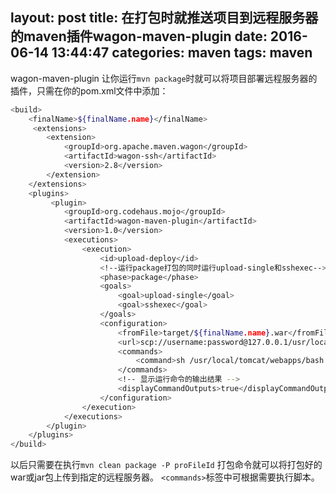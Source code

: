 layout: post
title: 在打包时就推送项目到远程服务器的maven插件wagon-maven-plugin
date: 2016-06-14 13:44:47
categories: maven
tags: maven
---
wagon-maven-plugin 让你运行`mvn package`时就可以将项目部署远程服务器的插件，只需在你的pom.xml文件中添加：
```bash
<build>
    <finalName>${finalName.name}</finalName>
     <extensions>
        <extension>
            <groupId>org.apache.maven.wagon</groupId>
            <artifactId>wagon-ssh</artifactId>
            <version>2.8</version>
        </extension>
    </extensions>
    <plugins>
         <plugin>
            <groupId>org.codehaus.mojo</groupId>
            <artifactId>wagon-maven-plugin</artifactId>
            <version>1.0</version>
            <executions>
                <execution>
                    <id>upload-deploy</id>
                    <!--运行package打包的同时运行upload-single和sshexec-->
                    <phase>package</phase>
                    <goals>
                        <goal>upload-single</goal>
                        <goal>sshexec</goal>
                    </goals>
                    <configuration>
                        <fromFile>target/${finalName.name}.war</fromFile>
                        <url>scp://username:password@127.0.0.1/usr/local/tomcat/webapps</url>
                        <commands>
                            <command>sh /usr/local/tomcat/webapps/bash.sh ${finalName.name}</command>
                        </commands>
                        <!-- 显示运行命令的输出结果 -->
                        <displayCommandOutputs>true</displayCommandOutputs>
                    </configuration>
                </execution>
            </executions>
        </plugin>
    </plugins>
</build>
```
以后只需要在执行`mvn clean package -P proFileId` 打包命令就可以将打包好的war或jar包上传到指定的远程服务器。
`<commands>`标签中可根据需要执行脚本。
